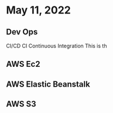 # May 11, 2022

## Dev Ops
CI/CD
CI Continuous Integration
This is th
## AWS Ec2
## AWS Elastic Beanstalk
## AWS S3
